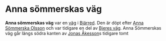 # Anna sömmerskas väg

**Anna sömmerskas väg** var en [väg](väg) i [Bjärred](Bjärred). Den är döpt efter [Anna Sömmerska Olsson](Anna%20Sömmerska%20Olsson) och var tidigare en del av [Bjeres väg](Bjeres%20väg). Anna Sömmerskas väg går längs södra kanten av [Jonas Åkesson](Jonas%20Åkesson)s tidigare tomt
